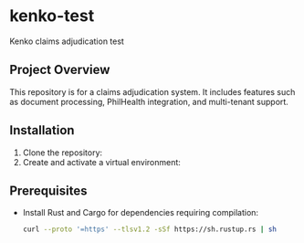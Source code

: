 # kenko-test
Kenko claims adjudication test

## Project Overview
This repository is for a claims adjudication system. It includes features such as document processing, PhilHealth integration, and multi-tenant support.

## Installation
1. Clone the repository:
2. Create and activate a virtual environment:

## Prerequisites
- Install Rust and Cargo for dependencies requiring compilation:
  ```bash
  curl --proto '=https' --tlsv1.2 -sSf https://sh.rustup.rs | sh
   